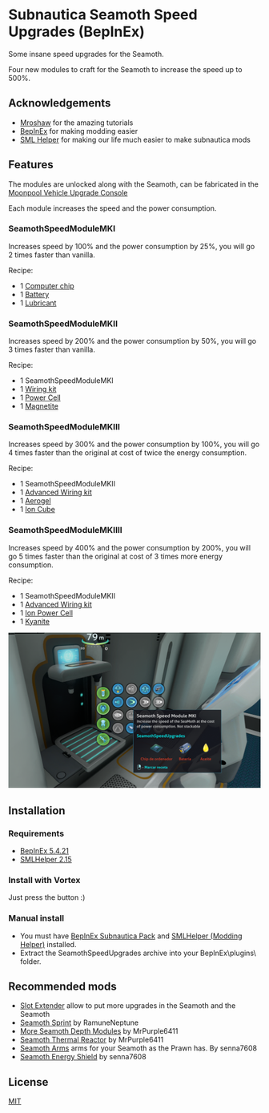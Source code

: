 ﻿# Subnautica Seamoth Speed Upgrades (BepInEx)

Some insane speed upgrades for the Seamoth.

Four new modules to craft for the Seamoth to increase the speed up to 500%.

## Acknowledgements

- [Mroshaw](https://mroshaw.github.io/) for the amazing tutorials
- [BepInEx](https://github.com/BepInEx/BepInEx) for making modding easier
- [SML Helper](https://github.com/SubnauticaModding/SMLHelper) for making our life much easier to make subnautica mods

## Features

The modules are unlocked along with the Seamoth, can be fabricated in the [Moonpool Vehicle Upgrade Console](https://subnautica.fandom.com/wiki/Vehicle_Upgrade_Console_(Subnautica))

Each module increases the speed and the power consumption.

### SeamothSpeedModuleMKI

Increases speed by 100% and the power consumption by 25%, you will go 2 times faster than vanilla.

Recipe:
- 1 [Computer chip](https://subnautica.fandom.com/wiki/Computer_Chip_(Subnautica))
- 1 [Battery](https://subnautica.fandom.com/wiki/Battery_(Subnautica))
- 1 [Lubricant](https://subnautica.fandom.com/wiki/Lubricant_(Subnautica))

### SeamothSpeedModuleMKII

Increases speed by 200% and the power consumption by 50%, you will go 3 times faster than vanilla.

Recipe:
- 1 SeamothSpeedModuleMKI
- 1 [Wiring kit](https://subnautica.fandom.com/wiki/Wiring_Kit_(Subnautica))
- 1 [Power Cell](https://subnautica.fandom.com/wiki/Power_Cell_(Subnautica))
- 1 [Magnetite](https://subnautica.fandom.com/wiki/Magnetite_(Subnautica))

### SeamothSpeedModuleMKIII

Increases speed by 300% and the power consumption by 100%, you will go 4 times faster than the original at cost of twice the energy consumption.

Recipe:
- 1 SeamothSpeedModuleMKII
- 1 [Advanced Wiring kit](https://subnautica.fandom.com/wiki/Advanced_Wiring_Kit_(Subnautica))
- 1 [Aerogel](https://subnautica.fandom.com/wiki/Aerogel_(Subnautica))
- 1 [Ion Cube](https://subnautica.fandom.com/wiki/Ion_Cube_(Subnautica))

### SeamothSpeedModuleMKIIII

Increases speed by 400% and the power consumption by 200%, you will go 5 times faster than the original at cost of 3 times more energy consumption.

Recipe:
- 1 SeamothSpeedModuleMKII
- 1 [Advanced Wiring kit](https://subnautica.fandom.com/wiki/Advanced_Wiring_Kit_(Subnautica))
- 1 [Ion Power Cell](https://subnautica.fandom.com/wiki/Ion_Power_Cell_(Subnautica))
- 1 [Kyanite](https://subnautica.fandom.com/wiki/Kyanite_(Subnautica))

![Crafting recipe for Seamoth Speed Upgrades mod](./screenshots/craft.png)


## Installation

### Requirements
- [BepInEx 5.4.21](https://www.nexusmods.com/subnautica/mods/1108)
- [SMLHelper 2.15](https://www.nexusmods.com/subnautica/mods/113)

### Install with Vortex
Just press the button :)

### Manual install
- You must have [BepInEx Subnautica Pack](https://www.nexusmods.com/subnautica/mods/1108) and [SMLHelper (Modding Helper)](https://www.nexusmods.com/subnautica/mods/113) installed.
- Extract the SeamothSpeedUpgrades archive into your BepInEx\plugins\ folder.


## Recommended mods
- [Slot Extender](https://www.nexusmods.com/subnautica/mods/142) allow to put more upgrades in the Seamoth and the Seamoth
- [Seamoth Sprint](https://www.nexusmods.com/subnautica/mods/1197) by RamuneNeptune
- [More Seamoth Depth Modules](https://www.nexusmods.com/subnautica/mods/1135) by MrPurple6411
- [Seamoth Thermal Reactor](https://www.nexusmods.com/subnautica/mods/1139) by MrPurple6411
- [Seamoth Arms](https://www.nexusmods.com/subnautica/mods/365) arms for your Seamoth as the Prawn has. By senna7608
- [Seamoth Energy Shield](https://www.nexusmods.com/subnautica/mods/280) by senna7608

## License

[MIT](https://choosealicense.com/licenses/mit/) 

